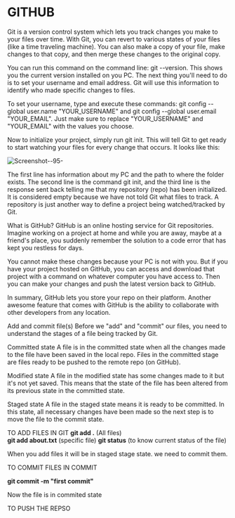 # GITHUB

Git is a version control system which lets you track changes you make to your files over time. With Git, you can revert to various states of your files (like a time traveling machine). You can also make a copy of your file, make changes to that copy, and then merge these changes to the original copy.

You can run this command on the command line: git --version. This shows you the current version installed on you PC. The next thing you'll need to do is to set your username and email address. Git will use this information to identify who made specific changes to files.

To set your username, type and execute these commands: git config --global user.name "YOUR_USERNAME" and git config --global user.email "YOUR_EMAIL". Just make sure to replace "YOUR_USERNAME" and "YOUR_EMAIL" with the values you choose.

Now to initialize your project, simply run git init. This will tell Git to get ready to start watching your files for every change that occurs. It looks like this:

![Screenshot--95-](https://github.com/user-attachments/assets/45f4130a-a7e9-48e2-8ed3-c96ef5b36b02)

The first line has information about my PC and the path to where the folder exists. The second line is the command git init, and the third line is the response sent back telling me that my repository (repo) has been initialized. It is considered empty because we have not told Git what files to track. A repository is just another way to define a project being watched/tracked by Git.

What is GitHub?
GitHub is an online hosting service for Git repositories. Imagine working on a project at home and while you are away, maybe at a friend's place, you suddenly remember the solution to a code error that has kept you restless for days.

You cannot make these changes because your PC is not with you. But if you have your project hosted on GitHub, you can access and download that project with a command on whatever computer you have access to. Then you can make your changes and push the latest version back to GitHub.

In summary, GitHub lets you store your repo on their platform. Another awesome feature that comes with GitHub is the ability to collaborate with other developers from any location.

Add and commit file(s)
Before we "add" and "commit" our files, you need to understand the stages of a file being tracked by Git.

Committed state
A file is in the committed state when all the changes made to the file have been saved in the local repo. Files in the committed stage are files ready to be pushed to the remote repo (on GitHub).

Modified state
A file in the modified state has some changes made to it but it's not yet saved. This means that the state of the file has been altered from its previous state in the committed state.

Staged state
A file in the staged state means it is ready to be committed. In this state, all necessary changes have been made so the next step is to move the file to the commit state.

TO ADD FILES IN GIT
**git add .** (All files)  
**git add about.txt**  (specific file)
**git status** (to know current status of the file)

When you add files it will be in staged stage state. we need to commit them.

TO COMMIT FILES IN COMMIT

**git commit -m "first commit"**

Now the file is in commited state

TO PUSH THE REPSO




